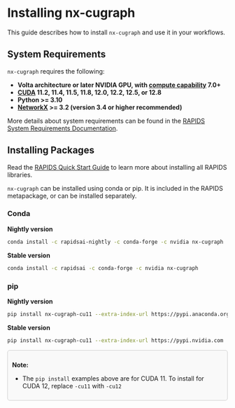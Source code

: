 # Installing nx-cugraph

This guide describes how to install ``nx-cugraph`` and use it in your workflows.


## System Requirements

`nx-cugraph` requires the following:

 - **Volta architecture or later NVIDIA GPU, with [compute capability](https://developer.nvidia.com/cuda-gpus) 7.0+**
 - **[CUDA](https://docs.nvidia.com/cuda/index.html) 11.2, 11.4, 11.5, 11.8, 12.0, 12.2, 12.5, or 12.8**
 - **Python >= 3.10**
 - **[NetworkX](https://networkx.org/documentation/stable/install.html#) >= 3.2 (version 3.4 or higher recommended)**

More details about system requirements can be found in the [RAPIDS System Requirements Documentation](https://docs.rapids.ai/install#system-req).

## Installing Packages

Read the [RAPIDS Quick Start Guide](https://docs.rapids.ai/install) to learn more about installing all RAPIDS libraries.

`nx-cugraph` can be installed using conda or pip. It is included in the RAPIDS metapackage, or can be installed separately.

### Conda
**Nightly version**
```bash
conda install -c rapidsai-nightly -c conda-forge -c nvidia nx-cugraph
```

**Stable version**
```bash
conda install -c rapidsai -c conda-forge -c nvidia nx-cugraph
```

### pip
**Nightly version**
```bash
pip install nx-cugraph-cu11 --extra-index-url https://pypi.anaconda.org/rapidsai-wheels-nightly/simple
```

**Stable version**
```bash
pip install nx-cugraph-cu11 --extra-index-url https://pypi.nvidia.com
```

<div style="border: 1px solid #ccc; background-color: #f9f9f9; padding: 10px; border-radius: 5px;">

**Note:**
 - The `pip install` examples above are for CUDA 11. To install for CUDA 12, replace `-cu11` with `-cu12`

</div>

